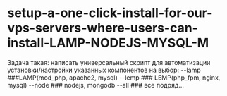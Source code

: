 # setup-a-one-click-install-for-our-vps-servers-where-users-can-install-LAMP-NODEJS-MYSQL-M

Задача такая: написать универсальный скрипт для автоматизации установки/настройки указанных компонентов на выбор:
--lamp ###LAMP(mod_php, apache2, mysql)
--lemp ### LEMP(php_fpm, nginx, mysql)
--node ### nodejs, mongodb
--all ### все подряд...
